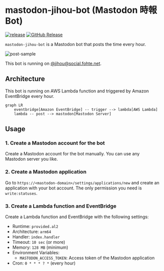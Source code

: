 # mastodon-jihou-bot (Mastodon 時報 Bot)

[![release](https://github.com/fohte/mastodon-jihou-bot/actions/workflows/release.yml/badge.svg)](https://github.com/fohte/mastodon-jihou-bot/actions/workflows/release.yml)
[![GitHub Release](https://img.shields.io/github/release/fohte/mastodon-jihou-bot.svg?style=flat)](https://github.com/fohte/mastodon-jihou-bot/releases/latest)

`mastodon-jihou-bot` is a Mastodon bot that posts the time every hour.

![post-sample](https://github.com/fohte/mastodon-jihou-bot/assets/11088009/af1d361e-b587-4a75-b184-2156c0b4c1c8)

This bot is running on [@jihou@social.fohte.net](https://social.fohte.net/@jihou).

## Architecture

This bot is running on AWS Lambda function and triggered by Amazon EventBridge every hour.

```mermaid
graph LR
    eventbridge[Amazon EventBridge] -- trigger --> lambda[AWS Lambda]
    lambda -- post --> mastodon[Mastodon Server]
```

## Usage

### 1. Create a Mastodon account for the bot

Create a Mastodon account for the bot manually. You can use any Mastodon server you like.

### 2. Create a Mastodon application

Go to `https://<mastodon-domain>/settings/applications/new` and create an application with your bot account. The only permission you need is `write:statuses`.

### 3. Create a Lambda function and EventBridge

Create a Lambda function and EventBridge with the following settings:

- Runtime: `provided.al2`
- Architecture: `arm64`
- Handler: `index.handler`
- Timeout: `10 sec` (or more)
- Memory: `128 MB` (minimum)
- Environment Variables:
    - `MASTODON_ACCESS_TOKEN`: Access token of the Mastodon application
- Cron: `0 * * * ? *` (every hour)
